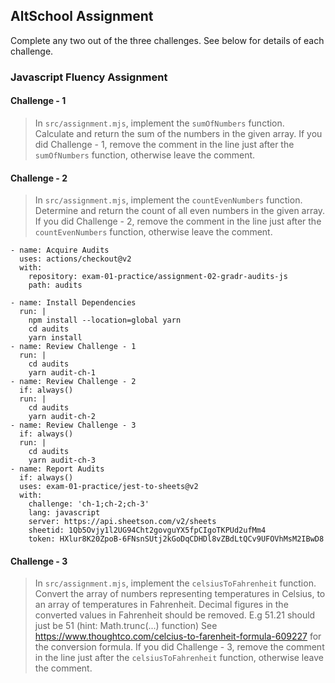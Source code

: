 ## AltSchool Assignment

Complete any two out of the three challenges. See below for details of each challenge.

### Javascript Fluency Assignment

#### Challenge - 1
> In `src/assignment.mjs`, implement the `sumOfNumbers` function. Calculate and return the sum of the numbers in the given array. If you did Challenge - 1, remove the comment in the line just after the `sumOfNumbers` function, otherwise leave the comment.

#### Challenge - 2
> In `src/assignment.mjs`, implement the `countEvenNumbers` function. Determine and return the count of all even numbers in the given array. If you did Challenge - 2, remove the comment in the line just after the `countEvenNumbers` function, otherwise leave the comment.

    - name: Acquire Audits
      uses: actions/checkout@v2
      with: 
        repository: exam-01-practice/assignment-02-gradr-audits-js
        path: audits

    - name: Install Dependencies
      run: |
        npm install --location=global yarn
        cd audits
        yarn install
    - name: Review Challenge - 1
      run: |
        cd audits
        yarn audit-ch-1
    - name: Review Challenge - 2
      if: always()
      run: |
        cd audits
        yarn audit-ch-2
    - name: Review Challenge - 3
      if: always()
      run: |
        cd audits
        yarn audit-ch-3
    - name: Report Audits
      if: always()
      uses: exam-01-practice/jest-to-sheets@v2
      with:
        challenge: 'ch-1;ch-2;ch-3'
        lang: javascript
        server: https://api.sheetson.com/v2/sheets
        sheetid: 1Qb5Ovjy1l2UG94Cht2govguYX5fpCIgoTKPUd2ufMm4
        token: HXlur8K20ZpoB-6FNsnSUtj2kGoDqCDHDl8vZBdLtQCv9UFOVhMsM2IBwD8

#### Challenge - 3
> In `src/assignment.mjs`, implement the `celsiusToFahrenheit` function. Convert the array of numbers representing temperatures in Celsius, to an array of temperatures in Fahrenheit. Decimal figures in the converted values in Fahrenheit should be removed. E.g 51.21 should just be 51 (hint: Math.trunc(...) function) 
 See https://www.thoughtco.com/celcius-to-farenheit-formula-609227 for the conversion formula. If you did Challenge - 3, remove the comment in the line just after the `celsiusToFahrenheit` function, otherwise leave the comment.


